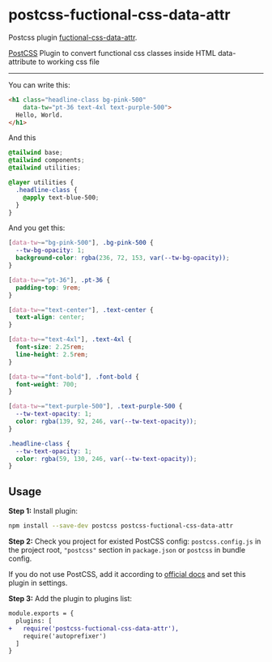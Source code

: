 # postcss-fuctional-css-data-attr
Postcss plugin [fuctional-css-data-attr].

[PostCSS] Plugin to convert functional css classes inside HTML data-attribute to working css file


[PostCSS]: https://github.com/postcss/postcss
[fuctional-css-data-attr]: https://github.com/aersosi/postcss-fuctional-css-data-attr

---

You can write this:
```html
<h1 class="headline-class bg-pink-500"
    data-tw="pt-36 text-4xl text-purple-500">
  Hello, World.
</h1>
```
And this
```css
@tailwind base;
@tailwind components;
@tailwind utilities;

@layer utilities {
  .headline-class {
    @apply text-blue-500;
  }
}
```
And you get this:
```css
[data-tw~="bg-pink-500"], .bg-pink-500 {
  --tw-bg-opacity: 1;
  background-color: rgba(236, 72, 153, var(--tw-bg-opacity));
}

[data-tw~="pt-36"], .pt-36 {
  padding-top: 9rem;
}

[data-tw~="text-center"], .text-center {
  text-align: center;
}

[data-tw~="text-4xl"], .text-4xl {
  font-size: 2.25rem;
  line-height: 2.5rem;
}

[data-tw~="font-bold"], .font-bold {
  font-weight: 700;
}

[data-tw~="text-purple-500"], .text-purple-500 {
  --tw-text-opacity: 1;
  color: rgba(139, 92, 246, var(--tw-text-opacity));
}

.headline-class {
  --tw-text-opacity: 1;
  color: rgba(59, 130, 246, var(--tw-text-opacity));
}
```

## Usage

**Step 1:** Install plugin:

```sh
npm install --save-dev postcss postcss-fuctional-css-data-attr
```

**Step 2:** Check you project for existed PostCSS config: `postcss.config.js`
in the project root, `"postcss"` section in `package.json`
or `postcss` in bundle config.

If you do not use PostCSS, add it according to [official docs]
and set this plugin in settings.

**Step 3:** Add the plugin to plugins list:

```diff
module.exports = {
  plugins: [
+   require('postcss-fuctional-css-data-attr'),
    require('autoprefixer')
  ]
}
```

[official docs]: https://github.com/postcss/postcss#usage
